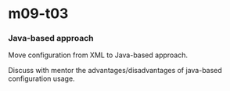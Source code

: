 # m09-t03
### Java-based approach

Move configuration from XML to Java-based approach.

Discuss with mentor the advantages/disadvantages of java-based configuration usage.
